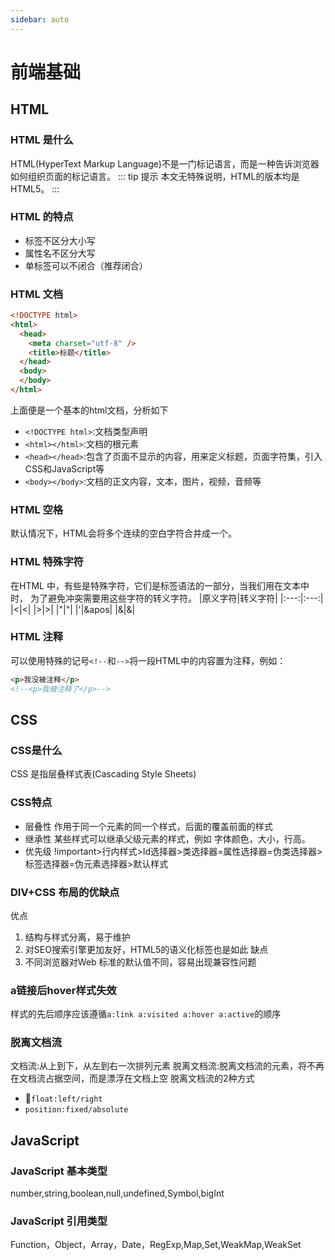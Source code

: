```yaml
---
sidebar: auto
---
```

# 前端基础
## HTML
### HTML 是什么
HTML(HyperText Markup Language)不是一门标记语言，而是一种告诉浏览器如何组织页面的标记语言。
::: tip 提示
本文无特殊说明，HTML的版本均是HTML5。
:::
### HTML 的特点
- 标签不区分大小写
- 属性名不区分大写
- 单标签可以不闭合（推荐闭合）
### HTML 文档
```html
<!DOCTYPE html>
<html>
  <head>
    <meta charset="utf-8" />
    <title>标题</title>
  </head>
  <body>
  </body>
</html>
```
上面便是一个基本的html文档，分析如下
- `<!DOCTYPE html>`:文档类型声明
- `<html></html>`:文档的根元素
- `<head></head>`:包含了页面不显示的内容，用来定义标题，页面字符集，引入CSS和JavaScript等
- `<body></body>`:文档的正文内容，文本，图片，视频，音频等
### HTML 空格
默认情况下，HTML会将多个连续的空白字符合并成一个。
### HTML 特殊字符
在HTML 中，有些是特殊字符，它们是标签语法的一部分，当我们用在文本中时，
为了避免冲突需要用这些字符的转义字符。
|原义字符|转义字符|
|:---:|:---:|
|<|&lt;|
|>|&gt;|
|"|&quot;|
|'|&apos|
|&|&amp;|
### HTML 注释
可以使用特殊的记号`<!--`和`-->`将一段HTML中的内容置为注释，例如：
```html
<p>我没被注释</p>
<!--<p>我被注释了</p>-->
```
## CSS
### CSS是什么
CSS 是指层叠样式表(Cascading Style Sheets)
### CSS特点
- 层叠性
作用于同一个元素的同一个样式，后面的覆盖前面的样式
- 继承性
某些样式可以继承父级元素的样式，例如 字体颜色，大小，行高。
- 优先级
!important>行内样式>Id选择器>类选择器=属性选择器=伪类选择器>标签选择器=伪元素选择器>默认样式
### DIV+CSS 布局的优缺点
优点
1. 结构与样式分离，易于维护
2. 对SEO搜索引擎更加友好，HTML5的语义化标签也是如此
缺点
1. 不同浏览器对Web 标准的默认值不同，容易出现兼容性问题
### a链接后hover样式失效
样式的先后顺序应该遵循`a:link a:visited a:hover a:active`的顺序
### 脱离文档流
文档流:从上到下，从左到右一次排列元素
脱离文档流:脱离文档流的元素，将不再在文档流占据空间，而是漂浮在文档上空
脱离文档流的2种方式
- `float:left/right` 
- `position:fixed/absolute`
## JavaScript
### JavaScript 基本类型
number,string,boolean,null,undefined,Symbol,bigInt
### JavaScript 引用类型
Function，Object，Array，Date，RegExp,Map,Set,WeakMap,WeakSet
